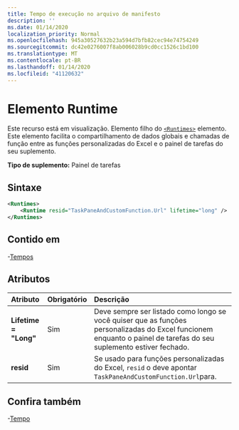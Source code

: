 ```yaml
---
title: Tempo de execução no arquivo de manifesto
description: ''
ms.date: 01/14/2020
localization_priority: Normal
ms.openlocfilehash: 945a30527632b23a594d7bfb82cec94e74754249
ms.sourcegitcommit: dc42e0276007f8ab006028b9cd0cc1526c1bd100
ms.translationtype: MT
ms.contentlocale: pt-BR
ms.lasthandoff: 01/14/2020
ms.locfileid: "41120632"
---
```

# <a name="runtime-element"></a>Elemento Runtime

Este recurso está em visualização. Elemento filho do [`<Runtimes>`](runtime.md) elemento. Este elemento facilita o compartilhamento de dados globais e chamadas de função entre as funções personalizadas do Excel e o painel de tarefas do seu suplemento.

**Tipo de suplemento:** Painel de tarefas

## <a name="syntax"></a>Sintaxe

```XML
<Runtimes>
    <Runtime resid="TaskPaneAndCustomFunction.Url" lifetime="long" />
</Runtimes>
```

## <a name="contained-in"></a>Contido em

-[Tempos](runtimes.md)

## <a name="attributes"></a>Atributos

|  Atributo  |  Obrigatório  |  Descrição  |
|:-----|:-----|:-----|
|  **Lifetime = "Long"**  |  Sim  | Deve sempre ser listado como longo se você quiser que as funções personalizadas do Excel funcionem enquanto o painel de tarefas do seu suplemento estiver fechado. |
|  **resid**  |  Sim  | Se usado para funções personalizadas do Excel, `resid` o deve apontar `TaskPaneAndCustomFunction.Url`para. |

## <a name="see-also"></a>Confira também

-[Tempo](runtime.md)
